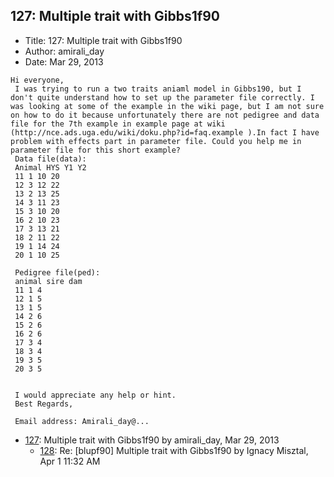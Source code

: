 ## 127: Multiple trait with Gibbs1f90

- Title: 127: Multiple trait with Gibbs1f90
- Author: amirali_day
- Date: Mar 29, 2013

```
Hi everyone,
 I was trying to run a two traits aniaml model in Gibbs190, but I don't quite understand how to set up the parameter file correctly. I was looking at some of the example in the wiki page, but I am not sure on how to do it because unfortunately there are not pedigree and data file for the 7th example in example page at wiki (http://nce.ads.uga.edu/wiki/doku.php?id=faq.example ).In fact I have problem with effects part in parameter file. Could you help me in parameter file for this short example?
 Data file(data):
 Animal HYS Y1 Y2
 11 1 10 20
 12 3 12 22
 13 2 13 25
 14 3 11 23
 15 3 10 20
 16 2 10 23
 17 3 13 21
 18 2 11 22
 19 1 14 24
 20 1 10 25

 Pedigree file(ped):
 animal sire dam
 11 1 4
 12 1 5
 13 1 5
 14 2 6
 15 2 6
 16 2 6
 17 3 4
 18 3 4
 19 3 5
 20 3 5


 I would appreciate any help or hint.
 Best Regards,

 Email address: Amirali_day@...
```

- [127](0127.md): Multiple trait with Gibbs1f90 by amirali_day, Mar 29, 2013
    - [128](0128.md): Re: [blupf90] Multiple trait with Gibbs1f90 by Ignacy Misztal, Apr 1 11:32 AM
